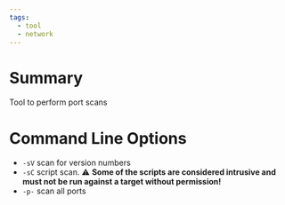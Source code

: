```yaml
---
tags:
  - tool
  - network
---
```

# Summary

Tool to perform port scans

# Command Line Options

- `-sV` scan for version numbers
- `-sC` script scan. ⚠ **Some of the scripts are considered intrusive and must not be run against a target without permission!**
- `-p-` scan all ports
